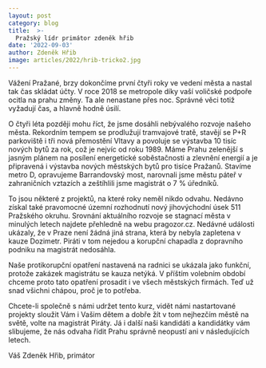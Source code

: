 ```yaml
---
layout: post
category: blog
title:  >-
  Pražský lídr primátor zdeněk hřib
date: '2022-09-03'
author: Zdeněk Hřib
image: articles/2022/hrib-tricko2.jpg
---
```

Vážení Pražané,
brzy dokončíme první čtyři roky ve vedení města a nastal tak čas skládat účty. V roce 2018 se metropole díky vaší voličské podpoře ocitla na prahu změny. Ta ale nenastane přes noc. Správné věci totiž vyžadují čas, a hlavně hodně úsilí.

O čtyři léta později mohu říct, že jsme dosáhli nebývalého rozvoje našeho města. Rekordním tempem se prodlužují tramvajové tratě, stavějí se P+R parkoviště i tři nová přemostění Vltavy a povoluje se výstavba 10 tisíc nových bytů za rok, což je nejvíc od roku 1989. Máme Prahu zelenější s jasným plánem na posílení energetické soběstačnosti a zlevnění energií a je připravená i výstavba nových městských bytů pro tisíce Pražanů. Stavíme
metro D, opravujeme Barrandovský most, narovnali jsme městu páteř v zahraničních vztazích a zeštíhlili jsme magistrát o 7 % úředníků. 

To jsou některé z projektů, na které roky neměl nikdo odvahu. Nedávno získal také pravomocné územní rozhodnutí nový jihovýchodní úsek 511 Pražského
okruhu. Srovnání aktuálního rozvoje se stagnací města v minulých letech najdete přehledně na webu pragozor.cz. Nedávné události ukázaly, že v Praze není žádná jiná strana, která by nebyla zapletena v kauze Dozimetr. Piráti v tom nejedou a korupční chapadla z dopravního podniku na magistrát nedosáhla. 

Naše protikorupční opatření nastavená na radnici se ukázala jako funkční, protože zakázek magistrátu se kauza netýká. V příštím volebním období
chceme proto tato opatření prosadit i ve všech městských firmách. Teď už snad všichni chápou, proč je to potřeba.

Chcete-li společně s námi udržet tento kurz, vidět námi nastartované projekty sloužit Vám i Vašim dětem a dobře žít v tom nejhezčím městě na světě, volte na magistrát Piráty. Já i další naši kandidáti a kandidátky vám slibujeme, že nás odvaha řídit Prahu správně neopustí ani v následujících letech.

Váš Zdeněk Hřib,
primátor